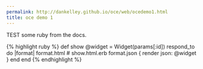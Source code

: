 ```yaml
---
permalink: http://dankelley.github.io/oce/web/ocedemo1.html
title: oce demo 1
---
```


TEST some ruby from the docs.

{% highlight ruby %}
def show
  @widget = Widget(params[:id])
  respond_to do |format|
    format.html # show.html.erb
    format.json { render json: @widget }
  end
end
{% endhighlight %}


